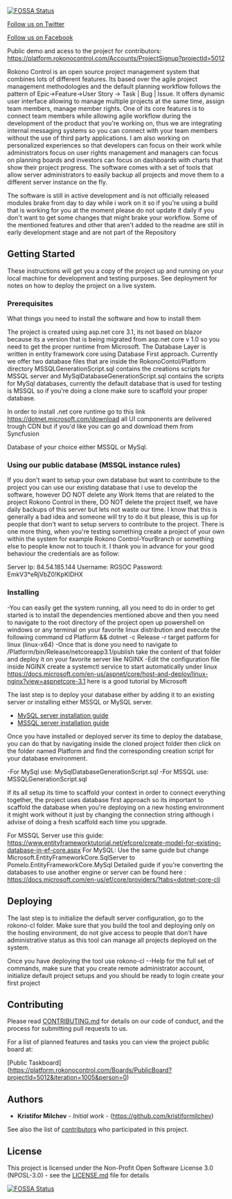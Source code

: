 
[![FOSSA Status](https://app.fossa.io/api/projects/git%2Bgithub.com%2FKristiforMilchev%2FRokonoControl.svg?type=shield)](https://app.fossa.io/projects/git%2Bgithub.com%2FKristiforMilchev%2FRokonoControl?ref=badge_shield)

<link href="social-media-buttons.min.css" rel="stylesheet">

<a href="https://twitter.com/RokonoC" class="ss-btn-twitter">Follow us on Twitter</a>

<a href="https://www.facebook.com/Rokono-Control-107429234338967" class="ss-btn-twitter">Follow us on Facebook</a>

Public demo and acess to the project for contributors:
 https://platform.rokonocontrol.com/Accounts/ProjectSignup?projectId=5012

Rokono Control is an open source project management system that combines lots of different features. Its based over the agile project management methodologies and the default planning workflow follows the pattern of Epic->Feature->User Story -> Task | Bug | Issue. It offers dynamic user interface allowing to manage multiple projects at the same time, assign team members, manage member rights. One of its core features is to connect team members while allowing agile workflow during the development of the product that you're working on, thus we are integrating internal messaging systems so you can connect with your team members without the use of third party applications. I am also working on personalized experiences so that developers can focus on their work while administrators focus on user rights management and managers can focus on planning boards and investors can focus on dashboards with charts that show  their project progress. The software comes with a set of tools that allow server administrators to easily backup all projects and move them to a different server instance on the fly.

The software is still in active development and is not officially released modules brake from day to day while i work on it so if you're using a build that is working for you
at the moment please do not update it daily if you don't want to get some changes that might brake your workflow. Some of the mentioned features and other that aren't added to the readme are still in early development stage and are not part of the Repository
## Getting Started

These instructions will get you a copy of the project up and running on your local machine for development and testing purposes. See deployment for notes on how to deploy the project on a live system.

### Prerequisites

What things you need to install the software and how to install them

The project is created using asp.net core 3.1, its not based on blazor because its a version that is being migrated from asp.net core v 1.0 so you need to get the proper runtime from Microsoft.
The Database Layer is written in entity framework core using Database First approach.
Currently we offer two database files that are inside the RokonoContol/Platform directory MSSQLGenerationScript.sql contains the creations scripts for MSSQL server
and MySqlDatabaseGenerationScript.sql contains the scripts for MySql databases, currently the default database that is used for testing is MSSQL so if you're doing a clone make sure to scaffold your proper database.

In order to install .net core runtime go to this link https://dotnet.microsoft.com/download all UI components are delivered trough CDN but if you'd like you can go and download them from Syncfusion 

Database of your choice either MSSQL or MySql.

### Using our public database (MSSQL instance rules) 
If you don't want to setup your own database but want to contribute to the project you can use our existing database that i use to develop the software, however DO NOT delete any Work Items that are related to the project Rokono Control in there, DO NOT delete the project itself, we have daily backups of this server but lets not waste our time. I know that this is generally a bad idea and someone will try to do it but please, this is up for people that don't want to setup servers to contribute to the project. There is one more thing, when you're testing something create a project of your own within the system for example Rokono Control-YourBranch or something else to people know not to touch it. I thank you in advance for your good behaviour the credentials are as follow:

Server Ip: 84.54.185.144
Username: RGSOC
Password: EmkV3*eRjVbZ0!KpKlDHX
 

### Installing
 
 -You can easily get the system running, all you need to do in order to get started is to install the dependencies mentioned above and then you need to navigate to the root directory of the project
 open up powershell on windows or any terminal on your favorite linux distribution and execute the following command cd Platform && dotnet -c Release -r target patform for linux (linux-x64)
 -Once that is done you need to navigate to /Platform/bin/Release/netcoreapp3.1/publish take the content of that folder and deploy it on your favorite server like NGINX 
 -Edit the configuration file inside NGINX create a systemctl service to start automatically under linux https://docs.microsoft.com/en-us/aspnet/core/host-and-deploy/linux-nginx?view=aspnetcore-3.1 here is a good tutorial by Microsoft

The last step is to deploy your database either by adding it to an existing server or installing either MSSQL or MySQL server. 

- [MySQL server installation guide](https://dev.mysql.com/doc/mysql-installation-excerpt/5.7/en/) 
- [MSSQL server installation guide](https://docs.microsoft.com/en-us/sql/database-engine/install-windows/install-sql-server?view=sql-server-ver15)

Once you have installed or deployed server its time to deploy the database, you can do that by navigating inside the cloned project folder then click on the folder named Platform and find the corresponding creation script for your database environment. 

-For MySql use: MySqlDatabaseGenerationScript.sql
-For MSSQL use: MSSQLGenerationScript.sql

If its all setup its time to scaffold your context in order to connect everything together, the project uses database first approach so its important to scaffold the database when you're deploying on a new hosting environment it might work without it just by changing the connection string although i advise of doing a fresh scaffold each time you upgrade.

For MSSQL Server use this guide: 
https://www.entityframeworktutorial.net/efcore/create-model-for-existing-database-in-ef-core.aspx
For MySQL:
Use the same guide but change  Microsoft.EntityFrameworkCore.SqlServer to Pomelo.EntityFrameworkCore.MySql
Detailed guide if you're converting the databases to use another engine or server can be found here :
https://docs.microsoft.com/en-us/ef/core/providers/?tabs=dotnet-core-cli

## Deploying

The last step is to initialize the default server configuration, go to the rokono-cl folder. Make sure that you build the tool and deploying only on the hosting environment, do not give access to people that don't have administrative status as this tool can manage all projects deployed on the system.

Once you have deploying the tool use rokono-cl --Help for the full set of commands, make sure that you create remote administrator account, initialize default project setups and you should be ready to login create your first project 

## Contributing

Please read [CONTRIBUTING.md](https://github.com/KristiforMilchev/RokonoControl/blob/master/Contributing.md) for details on our code of conduct, and the process for submitting pull requests to us.

For a list of planned features and tasks you can view the project public board at:


[Public Taskboard] (https://platform.rokonocontrol.com/Boards/PublicBoard?projectId=5012&iteration=1005&person=0) 


## Authors

* **Kristifor Milchev** - *Initial work* - (https://github.com/kristiformilchev)

See also the  list of [contributors](https://github.com/KristiforMilchev/RokonoControl/blob/master/CODE_OF_CONDUCT.md) who participated in this project.

## License

This project is licensed under the Non-Profit Open Software License 3.0 (NPOSL-3.0) - see the [LICENSE.md](https://github.com/KristiforMilchev/RokonoControl/blob/master/License.md) file for details



[![FOSSA Status](https://app.fossa.io/api/projects/git%2Bgithub.com%2FKristiforMilchev%2FRokonoControl.svg?type=large)](https://app.fossa.io/projects/git%2Bgithub.com%2FKristiforMilchev%2FRokonoControl?ref=badge_large)
